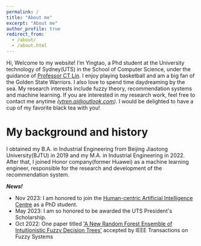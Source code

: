 ```yaml
---
permalink: /
title: "About me"
excerpt: "About me"
author_profile: true
redirect_from: 
  - /about/
  - /about.html
---
```


Hi, Welcome to my website! I’m Yingtao, a Phd student at the University technology of Sydney(UTS) in the School of Computer Science, under the guidance of [Professor CT Lin](https://profiles.uts.edu.au/Chin-Teng.Lin). I enjoy playing basketball and am a big fan of the Golden State Warriors. I also love to spend time daydreaming by the sea. My research interests include fuzzy theory, recommendation systems and machine learning. If you are interested in my research work, feel free to contact me anytime *(ytren.ai@outlook.com)*. I would be delighted to have a cup of my favorite black tea with you!


My background and history
======
I obtained my B.A. in Industrial Engineering from Beijing Jiaotong University(BJTU) in 2019 and my M.A. in Industrial Engineering in 2022. After that, I joined Honor company(former Huawei) as a machine learning engineer, responsible for the research and development of the recommendation system.


***News!***
* Nov 2023: I am honored to join the [Human-centric Artificial Intelligence Centre](https://www.uts.edu.au/research/human-centric-artificial-intelligence-centre) as a PhD student.
* May 2023: I am so honored to be awarded the UTS President's Scholarship.
* Oct 2022: One paper titled ['A New Random Forest Ensemble of Intuitionistic Fuzzy Decision Trees'](https://ieeexplore.ieee.org/document/9925223) accepted  by IEEE Transactions on Fuzzy Systems

